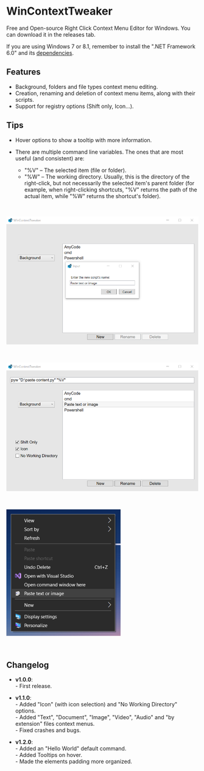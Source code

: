 # WinContextTweaker
Free and Open-source Right Click Context Menu Editor for Windows.
You can download it in the releases tab.

If you are using Windows 7 or 8.1, remember to install the ".NET Framework 6.0" and its [dependencies](https://learn.microsoft.com/en-us/dotnet/core/install/windows?tabs=net60#additional-deps).

## Features
- Background, folders and file types context menu editing.
- Creation, renaming and deletion of context menu items, along with their scripts.
- Support for registry options (Shift only, Icon...).

## Tips
- Hover options to show a tooltip with more information.

- There are multiple command line variables. The ones that are most useful (and consistent) are:
  - "%V" – The selected item (file or folder).
  - "%W" – The working directory. Usually, this is the directory of the right-click, but not necessarily the selected item's parent folder (for example, when right-clicking shortcuts, "%V" returns the path of the actual item, while "%W" returns the shortcut's folder).


&nbsp;

<img src="assets/1.png" alt="Script Creation" width="600"/>

&nbsp;

<img src="assets/2.png" alt="Script Editing" width="600"/>

&nbsp;

<img src="assets/3.png" alt="Results" width="300"/>

&nbsp;
## Changelog
- **v1.0.0**:
<br>- First release.

- **v1.1.0**:
<br>- Added "Icon" (with icon selection) and "No Working Directory" options.
<br>- Added "Text", "Document", "Image", "Video", "Audio" and "by extension" files context menus.
<br>- Fixed crashes and bugs.

- **v1.2.0**:
<br>- Added an "Hello World" default command.
<br>- Added Tooltips on hover.
<br>- Made the elements padding more organized.
